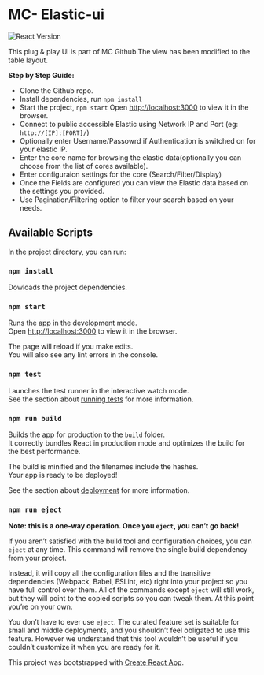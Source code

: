 # MC- Elastic-ui 
![React Version](https://img.shields.io/badge/react-v16.13-brightgreen.svg)


This plug & play UI is part of MC Github.The view has been modified to the table layout.

**Step by Step Guide:**

- Clone the Github repo.
- Install dependencies, run `npm install`
- Start the project, `npm start` Open [http://localhost:3000](http://localhost:3000) to view it in the browser.
- Connect to public accessible Elastic using Network IP and Port (eg: `http://[IP]:[PORT]/`)
- Optionally enter Username/Passowrd if Authentication is switched on for your elastic IP.
- Enter the core name for browsing the elastic data(optionally you can choose from the list of cores available).
- Enter configuraion settings for the core (Search/Filter/Display)
- Once the Fields are configured you can view the Elastic data based on the settings you provided.
- Use Pagination/Filtering option to filter your search based on your needs.



## Available Scripts

In the project directory, you can run:

### `npm install`

Dowloads the project dependencies.

### `npm start`

Runs the app in the development mode.<br />
Open [http://localhost:3000](http://localhost:3000) to view it in the browser.

The page will reload if you make edits.<br />
You will also see any lint errors in the console.

### `npm test`

Launches the test runner in the interactive watch mode.<br />
See the section about [running tests](https://facebook.github.io/create-react-app/docs/running-tests) for more information.

### `npm run build`

Builds the app for production to the `build` folder.<br />
It correctly bundles React in production mode and optimizes the build for the best performance.

The build is minified and the filenames include the hashes.<br />
Your app is ready to be deployed!

See the section about [deployment](https://facebook.github.io/create-react-app/docs/deployment) for more information.

### `npm run eject`

**Note: this is a one-way operation. Once you `eject`, you can’t go back!**

If you aren’t satisfied with the build tool and configuration choices, you can `eject` at any time. This command will remove the single build dependency from your project.

Instead, it will copy all the configuration files and the transitive dependencies (Webpack, Babel, ESLint, etc) right into your project so you have full control over them. All of the commands except `eject` will still work, but they will point to the copied scripts so you can tweak them. At this point you’re on your own.

You don’t have to ever use `eject`. The curated feature set is suitable for small and middle deployments, and you shouldn’t feel obligated to use this feature. However we understand that this tool wouldn’t be useful if you couldn’t customize it when you are ready for it.

This project was bootstrapped with [Create React App](https://github.com/facebook/create-react-app).

